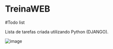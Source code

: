 # TreinaWEB
#Todo list

Lista de tarefas criada utilizando Python (DJANGO).

![image](https://github.com/Rafael-Dutra-create/TreinaWEB/assets/104550275/566abea3-1df2-49b6-9b7c-3f104f0ede92)
